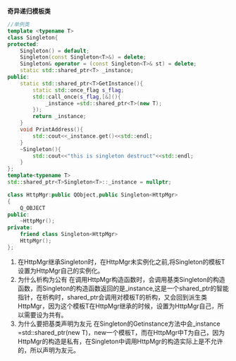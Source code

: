 **奇异递归模板类**
```cpp
//单例类
template <typename T>
class Singleton{
protected:
    Singleton() = default;
    Singleton(const Singleton<T>&) = delete;
    Singleton& operator = (const Singleton<T>& st) = delete;
    static std::shared_ptr<T> _instance;
public:
    static std::shared_ptr<T>GetInstance(){
        static std::once_flag s_flag;
        std::call_once(s_flag,[&](){
            _instance =std::shared_ptr<T>(new T);
        });
        return _instance;
    }
    void PrintAddress(){
        std::cout<<_instance.get()<<std::endl;
    }
    ~Singleton(){
        std::cout<<"this is singleton destruct"<<std::endl;
    }
};
template<typename T>
std::shared_ptr<T>Singleton<T>::_instance = nullptr;
```

```cpp
class HttpMgr:public QObject,public Singleton<HttpMgr>
{
    Q_OBJECT
public:
    ~HttpMgr();
private:
    friend class Singleton<HttpMgr>
    HttpMgr();
};
```
1. 在HttpMgr继承Singleton<T>时，在HttpMgr未实例化之前,将Singleton的模板T设置为HttpMgr自己的实例化。
2. 为什么析构为公有
在调用HttpMgr构造函数时，会调用基类Singleton的构造函数，而Singleton的构造函数返回的是_instance,这是一个shared_ptr<T>的智能指针，在析构时，shared_ptr会调用对模板T的析构，又会回到派生类HttpMgr，因为这个模板T在HttpMgr继承的时候，设置为HttpMgr自己，所以需要设为共有。
3. 为什么要把基类声明为友元
在Singleton的Getinstance方法中会_instance =std::shared_ptr<T>(new T)，new一个模板T，而在HttpMgr中T为自己，因为HttpMgr的构造是私有，在Singleton中调用HttpMgr的构造实际上是不允许的，所以声明为友元。
